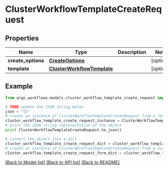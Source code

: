 # ClusterWorkflowTemplateCreateRequest


## Properties

Name | Type | Description | Notes
------------ | ------------- | ------------- | -------------
**create_options** | [**CreateOptions**](CreateOptions.md) |  | [optional] 
**template** | [**ClusterWorkflowTemplate**](ClusterWorkflowTemplate.md) |  | [optional] 

## Example

```python
from argo_workflows.models.cluster_workflow_template_create_request import ClusterWorkflowTemplateCreateRequest

# TODO update the JSON string below
json = "{}"
# create an instance of ClusterWorkflowTemplateCreateRequest from a JSON string
cluster_workflow_template_create_request_instance = ClusterWorkflowTemplateCreateRequest.from_json(json)
# print the JSON string representation of the object
print ClusterWorkflowTemplateCreateRequest.to_json()

# convert the object into a dict
cluster_workflow_template_create_request_dict = cluster_workflow_template_create_request_instance.to_dict()
# create an instance of ClusterWorkflowTemplateCreateRequest from a dict
cluster_workflow_template_create_request_form_dict = cluster_workflow_template_create_request.from_dict(cluster_workflow_template_create_request_dict)
```
[[Back to Model list]](../README.md#documentation-for-models) [[Back to API list]](../README.md#documentation-for-api-endpoints) [[Back to README]](../README.md)



